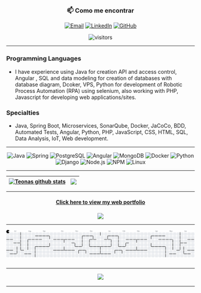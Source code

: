 
<div align="center">

### 📫 Como me encontrar
[![Email](https://img.shields.io/badge/Email-D14836?style=for-the-badge&logo=gmail&logoColor=white)](mailto:teonasnetto@gmail.com)
[![LinkedIn](https://img.shields.io/badge/LinkedIn-0077B5?style=for-the-badge&logo=linkedin&logoColor=white)](https://www.linkedin.com/in/teonasnetto/)
[![GitHub](https://img.shields.io/badge/GitHub-181717?style=for-the-badge&logo=github&logoColor=white)](https://github.com/teonasnetto)
</div>

<div align="center">

   ![visitors](https://visitor-badge.laobi.icu/badge?page_id=teonasnetto.id&left_color=grey&right_color=green&left_text=Visitors%20Count&right_text=Profile%20Views)

</div>

***

### Programming Languages
 - I have experience using Java for creation API and access control, Angular , SQL and data modeling for creation of databases with database diagram, Dcoker, VPS, Python for development of Robotic Process Automation (RPA) using selenium, also working with PHP, Javascript for developing web applications/sites.

### Specialties
- Java, Spring Boot, Microservices, SonarQube, Docker, JaCoCo, BDD, Automated Tests, Angular, Python, PHP, JavaScript, CSS, HTML, SQL, Data Analysis, IoT, Web development.

***

<div align="center">

![Java](https://img.shields.io/badge/java-%23ED8B00.svg?style=for-the-badge&logo=openjdk&logoColor=white)
![Spring](https://img.shields.io/badge/spring-%236DB33F.svg?style=for-the-badge&logo=spring&logoColor=white)
![PostgreSQL](https://img.shields.io/badge/PostgreSQL-000?style=for-the-badge&logo=postgresql)
![Angular](https://img.shields.io/badge/Angular-DD0031?style=for-the-badge&logo=angular&logoColor=white)
![MongoDB](https://img.shields.io/badge/MongoDB-4EA94B?style=for-the-badge&logo=mongodb&logoColor=white)
![Docker](https://img.shields.io/badge/Docker-2496ED?style=for-the-badge&logo=docker&logoColor=white)
![Python](https://img.shields.io/badge/Python-3776AB?style=for-the-badge&logo=python&logoColor=white)
![Django](https://img.shields.io/badge/Django-092E20?style=for-the-badge&logo=django&logoColor=white)
![Node.js](https://img.shields.io/badge/Node.js-339933?style=for-the-badge&logo=nodedotjs&logoColor=white)
![NPM](https://img.shields.io/badge/NPM-CB3837?style=for-the-badge&logo=npm&logoColor=white)
![Linux](https://img.shields.io/badge/Linux-FCC624?style=for-the-badge&logo=linux&logoColor=black)

</div>

***

<a href="https://github.com/teonasnetto"><img align="center" src="https://github-readme-stats-teonasnettos-projects.vercel.app/api?username=teonasnetto&show_icons=true&count_private=true&theme=radical" alt="Teonas github stats" /></a> | <a href="https://github.com/teonasnetto"><img align="center" src="https://github-readme-stats-teonasnettos-projects.vercel.app/api/top-langs/?username=teonasnetto&layout=compact&theme=radical&langs_count=12&exclude_repo=testes_python" /></a>
|-|-|

***

<div align="center">

#### [Click here to view my web portfolio](https://teonasnetto.github.io)

<a href="https://github.com/teonasnetto/teonasnetto.github.io">
  <img align="center" src="https://github-readme-stats-teonasnettos-projects.vercel.app/api/pin/?username=teonasnetto&repo=teonasnetto.github.io&theme=buefy" />
</a>

</div>

***

<picture>
  <source media="(prefers-color-scheme: dark)" srcset="https://raw.githubusercontent.com/teonasnetto/teonasnetto/output/pacman-contribution-graph-dark.svg">
  <source media="(prefers-color-scheme: light)" srcset="https://raw.githubusercontent.com/teonasnetto/teonasnetto/output/pacman-contribution-graph.svg">
  <img alt="pacman contribution graph" src="https://raw.githubusercontent.com/teonasnetto/teonasnetto/output/pacman-contribution-graph.svg">
</picture>

###

***

<div align="center">
   <img src="https://github-profile-trophy.vercel.app/?username=teonasnetto&row=20&column=6&theme=dracula&margin-w=15&margin-h=15"/>
</div>

***